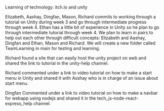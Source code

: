 Learning of technology: itch.io and unity

Elizabeth, Aashay, Dingfan, Mason, Richard commits to working through a tutorial on Unity during week 3 and go through intermediate progress through week 4.
Ethan has a little bit of experience in Unity so he plan to go through intermediate tutorial through week 4.
We plan to learn in pairs to help out each other through difficult concepts: Elizabeth and Aashay, Dingfan and Ethan, Mason and Richard.
We will create a new folder called TeamLearning in main for testing and learning.

Richard found a site that can easily host the unity project on web and shared the link to tutorial in the unity-help channel.

Richard commented under a link to video tutorial on how to make a start menu in Unity and shared it with Asshay who is in charge of an issue about start menu. 

Dingfan Commented under a link to video tutorial on how to make a navbar for webapp using nodejs and shared it in the tech_js-node-react-express_help channel.
